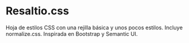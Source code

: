 # Resaltio.css
Hoja de estilos CSS con una rejilla básica y unos pocos estilos. Incluye normalize.css. Inspirada en Bootstrap y Semantic UI.
